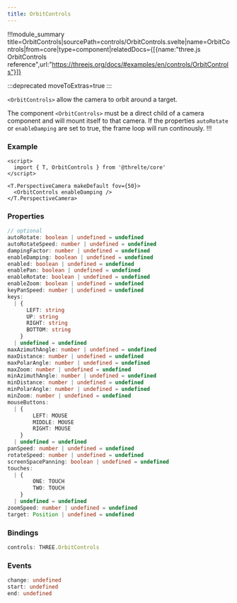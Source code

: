 ```yaml
---
title: OrbitControls
---
```


!!!module_summary title=OrbitControls|sourcePath=controls/OrbitControls.svelte|name=OrbitControls|from=core|type=component|relatedDocs={[{name:"three.js OrbitControls reference",url:"https://threejs.org/docs/#examples/en/controls/OrbitControls"}]}

:::deprecated moveToExtras=true
:::

`<OrbitControls>` allow the camera to orbit around a target.

The component `<OrbitControls>` must be a direct child of a camera component and will mount itself to that camera.
If the properties `autoRotate` or `enableDamping` are set to true, the frame loop will run continously.
!!!

### Example

```svelte
<script>
  import { T, OrbitControls } from '@threlte/core'
</script>

<T.PerspectiveCamera makeDefault fov={50}>
  <OrbitControls enableDamping />
</T.PerspectiveCamera>
```

### Properties

```ts
// optional
autoRotate: boolean | undefined = undefined
autoRotateSpeed: number | undefined = undefined
dampingFactor: number | undefined = undefined
enableDamping: boolean | undefined = undefined
enabled: boolean | undefined = undefined
enablePan: boolean | undefined = undefined
enableRotate: boolean | undefined = undefined
enableZoom: boolean | undefined = undefined
keyPanSpeed: number | undefined = undefined
keys:
  | {
      LEFT: string
      UP: string
      RIGHT: string
      BOTTOM: string
    }
  | undefined = undefined
maxAzimuthAngle: number | undefined = undefined
maxDistance: number | undefined = undefined
maxPolarAngle: number | undefined = undefined
maxZoom: number | undefined = undefined
minAzimuthAngle: number | undefined = undefined
minDistance: number | undefined = undefined
minPolarAngle: number | undefined = undefined
minZoom: number | undefined = undefined
mouseButtons:
  | {
        LEFT: MOUSE
        MIDDLE: MOUSE
        RIGHT: MOUSE
    }
  | undefined = undefined
panSpeed: number | undefined = undefined
rotateSpeed: number | undefined = undefined
screenSpacePanning: boolean | undefined = undefined
touches:
  | {
        ONE: TOUCH
        TWO: TOUCH
    }
  | undefined = undefined
zoomSpeed: number | undefined = undefined
target: Position | undefined = undefined
```

### Bindings

```ts
controls: THREE.OrbitControls
```

### Events

```ts
change: undefined
start: undefined
end: undefined
```
